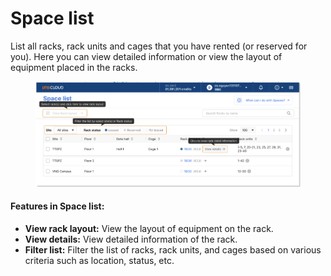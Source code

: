# Space list

List all racks, rack units and cages that you have rented (or reserved for you). Here you can view detailed information or view the layout of equipment placed in the racks.

<figure><img src="../../.gitbook/assets/image (4) (1) (1) (1) (1) (1) (1) (1) (1) (1).png" alt=""><figcaption></figcaption></figure>

#### Features in Space list:

* **View rack layout:** View the layout of equipment on the rack.
* **View details:** View detailed information of the rack.
* **Filter list:** Filter the list of racks, rack units, and cages based on various criteria such as location, status, etc.
